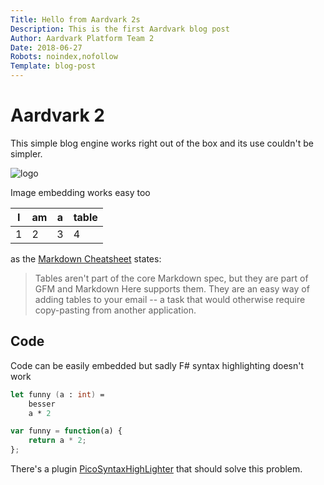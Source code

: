 ```yaml
---
Title: Hello from Aardvark 2s
Description: This is the first Aardvark blog post
Author: Aardvark Platform Team 2
Date: 2018-06-27
Robots: noindex,nofollow
Template: blog-post
---
```

# Aardvark 2
This simple blog engine works right out of the box and its use couldn't be simpler.

![logo](http://aardvark.awx.at/themes/default/img/aardvark.svg "This is Aardvark")

Image embedding works easy too

 I   	| am  	| a  	| table 
 --- 	| --- 	| --- 	| ---
 1 		| 2  	| 3		| 4    
 
as the [Markdown Cheatsheet](https://github.com/adam-p/markdown-here/wiki/Markdown-Cheatsheet#tables) states:
> Tables aren't part of the core Markdown spec, but they are part of GFM and Markdown Here supports them. They are an easy way of adding tables to your email -- a task that would otherwise require copy-pasting from another application.
 
## Code
Code can be easily embedded but sadly F# syntax highlighting doesn't work
```fsharp
let funny (a : int) =
	besser
	a * 2

```

```javascript
var funny = function(a) {
	return a * 2;
};

```

There's a plugin [PicoSyntaxHighLighter](https://github.com/bricebou/PicoSyntaxHighlighter) that should solve this problem.